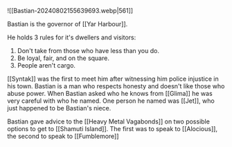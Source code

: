 ![[Bastian-20240802155639693.webp|561]]

Bastian is the governor of [[Yar Harbour]]. 

He holds 3 rules for it's dwellers and visitors:
1. Don't take from those who have less than you do. 
2. Be loyal, fair, and on the square. 
3. People aren't cargo.

[[Syntak]] was the first to meet him after witnessing him police injustice in his town. Bastian is a man who respects honesty and doesn't like those who abuse power. When Bastian asked who he knows from [[Glima]] he was very careful with who he named. One person he named was [[Jet]], who just happened to be Bastian's niece.

Bastian gave advice to the [[Heavy Metal Vagabonds]] on two possible options to get to [[Shamuti Island]]. The first was to speak to [[Alocious]], the second to speak to [[Fumblemore]]